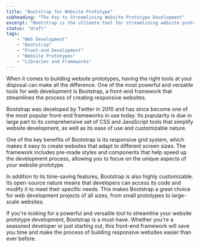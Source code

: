 ```yaml
---
title: "Bootstrap for Website Prototype"
subheading: "The Key to Streamlining Website Prototype Development"
excerpt: "Bootstrap is the ultimate tool for streamlining website prototype development. The front-end framework offers a comprehensive set of CSS and JavaScript tools, including a responsive grid system and pre-made styles and components, making it easy to create responsive websites. Its open-source nature allows for customization, making it a versatile tool for web development projects of any size. Whether you're a seasoned developer or just starting out, Bootstrap is a must-have for creating efficient and effective website prototypes."
status: "draft"
tags:
    - "Web Development"
    - "Bootstrap"
    - "Front-end Development"
    - "Website Prototypes"
    - "Libraries and Frameworks"
---
```


When it comes to building website prototypes, having the right tools at your disposal can make all the difference. One of the most powerful and versatile tools for web development is Bootstrap, a front-end framework that streamlines the process of creating responsive websites.

Bootstrap was developed by Twitter in 2010 and has since become one of the most popular front-end frameworks in use today. Its popularity is due in large part to its comprehensive set of CSS and JavaScript tools that simplify website development, as well as its ease of use and customizable nature.

One of the key benefits of Bootstrap is its responsive grid system, which makes it easy to create websites that adapt to different screen sizes. The framework includes pre-made styles and components that help speed up the development process, allowing you to focus on the unique aspects of your website prototype.

In addition to its time-saving features, Bootstrap is also highly customizable. Its open-source nature means that developers can access its code and modify it to meet their specific needs. This makes Bootstrap a great choice for web development projects of all sizes, from small prototypes to large-scale websites.

If you're looking for a powerful and versatile tool to streamline your website prototype development, Bootstrap is a must-have. Whether you're a seasoned developer or just starting out, this front-end framework will save you time and make the process of building responsive websites easier than ever before.